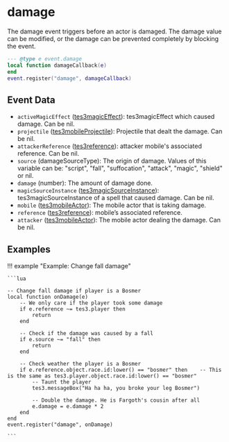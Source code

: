 # damage

The damage event triggers before an actor is damaged. The damage value can be modified, or the damage can be prevented completely by blocking the event.

```lua
--- @type e event.damage
local function damageCallback(e)
end
event.register("damage", damageCallback)
```

## Event Data

* `activeMagicEffect` ([tes3magicEffect](../../types/tes3magicEffect)): tes3magicEffect which caused damage. Can be nil.
* `projectile` ([tes3mobileProjectile](../../types/tes3mobileProjectile)): Projectile that dealt the damage. Can be nil.
* `attackerReference` ([tes3reference](../../types/tes3reference)): attacker mobile's associated reference. Can be nil.
* `source` (damageSourceType): The origin of damage. Values of this variable can be: "script", "fall", "suffocation", "attack", "magic", "shield" or nil.
* `damage` (number): The amount of damage done.
* `magicSourceInstance` ([tes3magicSourceInstance](../../types/tes3magicSourceInstance)): tes3magicSourceInstance of a spell that caused damage. Can be nil.
* `mobile` ([tes3mobileActor](../../types/tes3mobileActor)): The mobile actor that is taking damage.
* `reference` ([tes3reference](../../types/tes3reference)): mobile’s associated reference.
* `attacker` ([tes3mobileActor](../../types/tes3mobileActor)): The mobile actor dealing the damage. Can be nil.

## Examples

!!! example "Example: Change fall damage"

	```lua
	
	-- Change fall damage if player is a Bosmer
	local function onDamage(e)
	    -- We only care if the player took some damage
	    if e.reference ~= tes3.player then
	        return
	    end
	
	    -- Check if the damage was caused by a fall
	    if e.source ~= "fall" then
	        return
	    end
	
	    -- Check weather the player is a Bosmer
	    if e.reference.object.race.id:lower() == "bosmer" then    -- This is the same as tes3.player.object.race.id:lower() == "bosmer"
	        -- Taunt the player
	        tes3.messageBox("Ha ha ha, you broke your leg Bosmer")
	
	        -- Double the damage. He is Fargoth's cousin after all
	        e.damage = e.damage * 2
	    end
	end
	event.register("damage", onDamage)

	```

